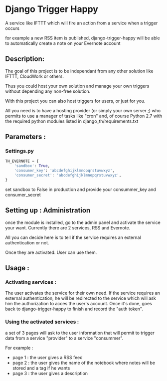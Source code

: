 Django Trigger Happy
====================

A service like IFTTT which will fire an action from a service when a trigger occurs

for example a new RSS item is published, django-trigger-happy will be able to automatically create a note on your Evernote account

Description:
-----------
The goal of this project is to be independant from any other solution like IFTTT, CloudWork or others.

Thus you could host your own solution and manage your own triggers without depending any non-free solution.

With this project you can also host triggers for users, or just for you.

All you need is to have a hosting provider (or simply your own server ;) who permits to use a manager of tasks like "cron" and, of course Python 2.7 with the required python modules listed in django_th/requirements.txt


Parameters :
------------

### Settings.py 
```python
TH_EVERNOTE = {
    'sandbox': True,
    'consumer_key': 'abcdefghijklmnopqrstuvwxyz',
    'consumer_secret': 'abcdefghijklmnopqrstuvwxyz',
}
```
set sandbox to False in production and provide your consummer_key and consumer_secret 



Setting up : Administration
---------------------------

once the module is installed, go to the admin panel and activate the service your want. Currently there are 2 services, RSS and Evernote.

All you can decide here is to tell if the service requires an external authentication or not.

Once they are activated. User can use them.


Usage :
-------

### Activating services : 

The user activates the service for their own need. If the service requires an external authentication, he will be redirected to the service which will ask him the authorization to acces the user's account. Once it's done, goes back to django-trigger-happy to finish and record the "auth token".

### Using the activated services :

a set of 3 pages will ask to the user information that will permit to trigger data from a service "provider" to a service "consummer".

For example : 
* page 1 : the user gives a RSS feed
* page 2 : the user gives the name of the notebook where notes will be stored and a tag if he wants
* page 3 : the user gives a description
